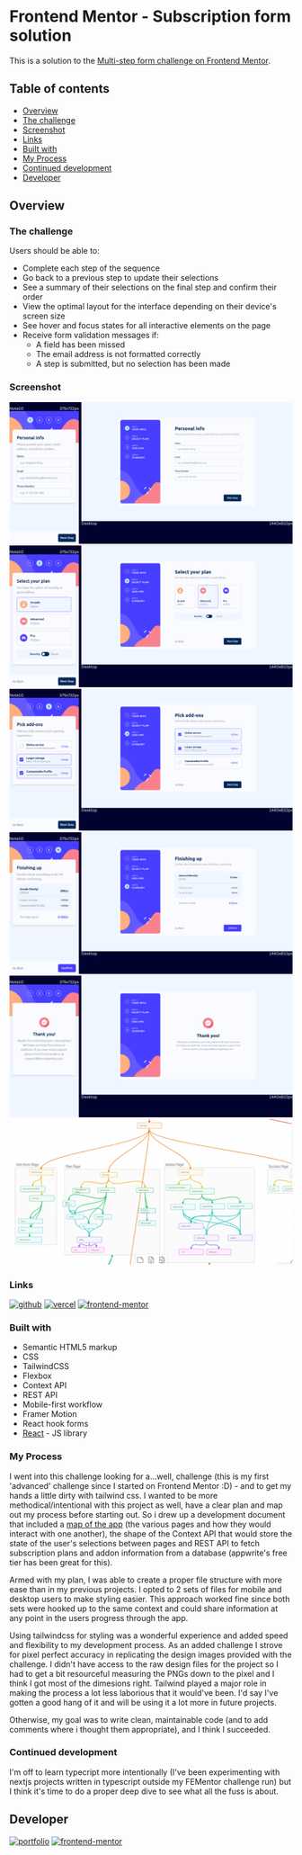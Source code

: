 # Frontend Mentor - Subscription form solution

This is a solution to the [Multi-step form challenge on Frontend Mentor](https://www.frontendmentor.io/challenges/multistep-form-YVAnSdqQBJ).

## Table of contents

- [Overview](#overview)
- [The challenge](#the-challenge)
- [Screenshot](#screenshot)
- [Links](#links)
- [Built with](#built-with)
- [My Process](#my-process)
- [Continued development](#continued-development)
- [Developer](#developer)

## Overview

### The challenge

Users should be able to:

- Complete each step of the sequence
- Go back to a previous step to update their selections
- See a summary of their selections on the final step and confirm their order
- View the optimal layout for the interface depending on their device's screen size
- See hover and focus states for all interactive elements on the page
- Receive form validation messages if:
  - A field has been missed
  - The email address is not formatted correctly
  - A step is submitted, but no selection has been made

### Screenshot

![Home Page](./screenshots/home-page.png)
![Subscription Plans Page](./screenshots/plans-page.png)
![Addons Page](./screenshots/addons-page.png)
![Summary Page](./screenshots/summary-page.png)
![Confirm Page](./screenshots/final-page.png)
![App Map](./screenshots/app-wireframe.png)

### Links

[![github](https://img.shields.io/badge/github-000?style=for-the-badge&logo=github&logoColor=white)](https://github.com/awakeinthedreamstate/conference-ticket-generator/tree/main/ticketgeneratorapp) [![vercel](https://img.shields.io/badge/vercel-000000?style=for-the-badge&logo=vercel&logoColor=white)](https://ticketgeneratorapp-olive.vercel.app/) [![frontend-mentor](https://img.shields.io/badge/frontend_mentor-0A66C2?style=for-the-badge&logo=github&logoColor=white)](https://www.frontendmentor.io/challenges/conference-ticket-generator-oq5gFIU12w)

### Built with

- Semantic HTML5 markup
- CSS
- TailwindCSS
- Flexbox
- Context API
- REST API
- Mobile-first workflow
- Framer Motion
- React hook forms
- [React](https://reactjs.org/) - JS library

### My Process

I went into this challenge looking for a...well, challenge (this is my first 'advanced' challenge since I started on Frontend Mentor :D) - and to get my hands a little dirty with tailwind css. I wanted to be more methodical/intentional with this project as well, have a clear plan and map out my process before starting out. So i drew up a development document that included a [map of the app](#screenshot) (the various pages and how they would interact with one another), the shape of the Context API that would store the state of the user's selections between pages and REST API to fetch subscription plans and addon information from a database (appwrite's free tier has been great for this).

Armed with my plan, I was able to create a proper file structure with more ease than in my previous projects. I opted to 2 sets of files for mobile and desktop users to make styling easier. This approach worked fine since both sets were hooked up to the same context and could share information at any point in the users progress through the app.

Using tailwindcss for styling was a wonderful experience and added speed and flexibility to my development process. As an added challenge I strove for pixel perfect accuracy in replicating the design images provided with the challenge. I didn't have access to the raw design files for the project so I had to get a bit resourceful measuring the PNGs down to the pixel and I think I got most of the dimesions right. Tailwind played a major role in making the process a lot less laborious that it would've been. I'd say I've gotten a good hang of it and will be using it a lot more in future projects.

Otherwise, my goal was to write clean, maintainable code (and to add comments where i thought them appropriate), and I think I succeeded.

### Continued development

I'm off to learn typecript more intentionally (I've been experimenting with nextjs projects written in typescript outside my FEMentor challenge run) but I think it's time to do a proper deep dive to see what all the fuss is about.

## Developer

[![portfolio](https://img.shields.io/badge/github-000?style=for-the-badge&logo=github&logoColor=white)](https://github.com/awakeinthedreamstate) [![frontend-mentor](https://img.shields.io/badge/frontend_mentor-0A66C2?style=for-the-badge&logo=frontendmentor&logoColor=white)](https://www.frontendmentor.io/profile/awakeinthedreamstate)
